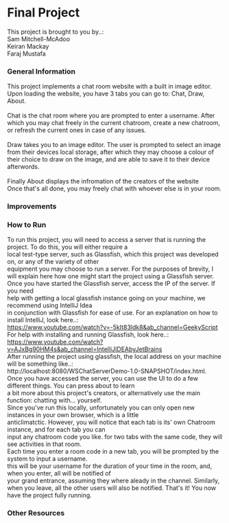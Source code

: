 # Final Project
This project is brought to you by..: <br>
Sam Mitchell-McAdoo <br>
Keiran Mackay <br>
Faraj Mustafa <br>

### General Information
This project implements a chat room website with a built in image editor. Upon loading the website, you have 3 tabs you can go to: Chat, Draw, About. <br> <br> Chat is the chat room where you are prompted to enter a username. After which you may chat freely in the current chatroom, create a new chatroom, or refresh the current ones in case of any issues. <br> <br> Draw takes you to an image editor. The user is prompted to select an image from their devices local storage, after which they may choose a colour of their choice to draw on the image, and are able to save it to their device afterwords. <br> <br> Finally About displays the infromation of the creators of the website <br> Once that's all done, you may freely chat with whoever else is in your room. 

### Improvements

### How to Run
To run this project, you will need to access a server that is running the project. To do this, you will either require a <br> local test-type server, such as Glassfish, which this project was developed on, or any of the variety of other <br> equipment you may choose to run a server. For the purposes of brevity, 
I will explain here how one might start the project using a Glassfish server. Once you have started the Glassfish server, access the IP of the server. If you need <br> help with getting a local glassfish instance going on your machine, we recommend using IntelliJ Idea <br> in conjunction with Glassfish for ease of use. For an explanation on how to install IntelliJ, look here..: <br>https://www.youtube.com/watch?v=-5kIt83ldk8&ab_channel=GeekyScript <br> For help with installing and running Glassfish, look here..: <br>https://www.youtube.com/watch?v=AJxBg90HM4s&ab_channel=IntelliJIDEAbyJetBrains  <br> After running the project using glassfish, the local address on your machine will be something like..: <br> http://localhost:8080/WSChatServerDemo-1.0-SNAPSHOT/index.html. <br>
Once you have accessed the server, you can use the UI to do a few different things. You can press about to learn <br> a bit more about this project's creators, or alternatively use the main function:
chatting with... yourself. <br>
Since you've run this locally, unfortunately you can only open new instances in your own browser, which is a little <br> anticlimatctic. However, you will notice that each tab is its' own Chatroom instance, and for each tab you can <br> input any chatroom code you like. for two tabs with the same code, they will see activities in that room. <br>
Each time you enter a room code in a new tab, you will be prompted by the system to input a username. <br>
this will be your username for the duration of your time in the room, and, when you enter, all will be notified of <br> your grand entrance, assuming they where aleady in the channel.
Similarly, when you leave, all the other users will also be notified. That's it! You now have the project fully running.

### Other Resources


